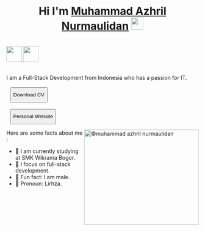 <h1 align="center">Hi I'm <a href="https://www.blackcater.win/" alt="©muhammad azhril nurmaulidan" target="_blank">Muhammad Azhril Nurmaulidan</a> <img src="https://github.com/blackcater/blackcater/raw/main/images/Hi.gif" height="32" /></h1>

<br />

<a href="https://www.linkedin.com/in/azhril-nurmaulidan" alt="LinkedIn" target="_blank">
  <img src="https://cdn-icons-png.flaticon.com/512/174/174857.png" height="40" />
</a>
<a href="https://www.instagram.com/devciell/" alt="Instagram" target="_blank">
  <img src="https://cdn-icons-png.flaticon.com/512/2111/2111463.png" height="40" />
</a>

<br />
<br />

I am a Full-Stack Development from Indonesia who has a passion for IT.
<br><br>
<a href="https://www.cakeresume.com/pdf/s--JBLL-xiAvdswav2fdEjqgw--/NajGx.pdf" alt="©muhammad azhril nurmaulidan" download>
  <button style="height: 40px; margin-left: 10px;">Download CV</button>
<br></br>
</a>
<a alt="©muhammad azhril nurmaulidan" href="https://lirhza.netlify.app/">
  <button style="height: 40px; margin-left: 10px;">Personal Website</button>
</a>


<a href="#"><img align="right" alt="©muhammad azhril nurmaulidan" src="https://i.pinimg.com/originals/19/8f/fb/198ffbfb445e8aeaf22ad6ca395b9c50.gif" width="300" height="250" /></a>

Here are some facts about me :

- 🏫 I am currently studying at SMK Wikrama Bogor.
- 🧐 I focus on full-stack development.
- 🦾 Fun fact: I am male.
- 🥷 Pronoun: Lirhza.
